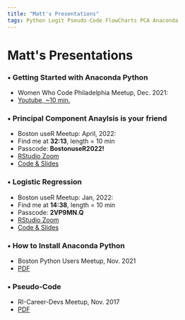 ```yaml
---
title: "Matt's Presentations"
tags: Python Logit Pseudo-Code FlowCharts PCA Anaconda
---
```


# Matt's Presentations

### &#8226; Getting Started with Anaconda Python
- Women Who Code Philadelphia Meetup, Dec. 2021:
- [Youtube, ~10 min.](https://youtu.be/ZbwRktS7iz8?t=4446) 

### &#8226; Principal Component Anaylsis is your friend
- Boston useR Meetup: April, 2022: 
- Find me at **32:13**, length = 10 min
- Passcode: **BostonuseR2022!**
- [RStudio Zoom](https://rstudio.zoom.us/rec/share/3HsUbbl0M4yqGLu-6LbaIL7hnHX_lchmI218se9SpDPQ5jmOb3pO3rYHK0X44rk.NdS7j5boVtNEpT_w)
- [Code & Slides](https://bit.ly/3uFat9u)

### &#8226; Logistic Regression
- Boston useR Meetup: Jan, 2022: 
- Find me at **14:38**, length = 10 min
- Passcode: **2VP9MN.Q**
- [RStudio Zoom](https://rstudio.zoom.us/rec/share/ZfvzjCLszRd5wTbUeYQOMPcJwGoiLh3UiHmpI-wwI6S8ICnfyrK66qQ21vxnq-bE.2I7NcgW8bTpbAi8I)
- [Code & Slides](https://bit.ly/3fZb0uN)


### &#8226; How to Install Anaconda Python
- Boston Python Users Meetup, Nov. 2021
- [PDF](https://github.com/mccurcio/mcc-ds-material/blob/master/assets/Boston_Python_Users_Study_Group_11_17_2021.pdf)

### &#8226; Pseudo-Code
- RI-Career-Devs Meetup, Nov. 2017
- [PDF](https://github.com/mccurcio/pseudocode-flowchart.pdf)

